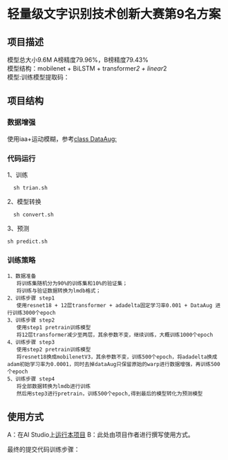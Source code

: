 # 轻量级文字识别技术创新大赛第9名方案

## 项目描述
模型总大小9.6M A榜精度79.96%，B榜精度79.43%  
模型结构：mobilenet + BiLSTM + transformer*2 + linear*2  
模型:训练模型提取码：

## 项目结构

  ### 数据增强
  使用iaa+运动模糊，参考[class DataAug:](https://github.com/crossLi/Ultra_light_OCR_No.9/blob/2cb2a04704ed798a9af554aa91ff69923f3aaf8b/ppocr/data/imaug/rec_img_aug.py#L32)
  ### 代码运行
  1、训练  
  
  ```
    sh trian.sh
  ```
  2、模型转换
  ```
    sh convert.sh
  ```
  3、预测
   ```
   sh predict.sh
   ```
  ### 训练策略
    1、数据准备  
       将训练集随机分为90%的训练集和10%的验证集； 
       将训练与验证数据转换为lmdb格式；  
    2、训练步骤 step1  
       使用resnet18 + 12层transformer + adadelta固定学习率0.001 + DataAug 进行训练3000个epoch
    3、训练步骤 step2 
       使用step1 pretrain训练模型
       将12层transformer减少至两层，其余参数不变，继续训练，大概训练1000个epoch
    4、训练步骤 step3  
       使用step2 pretrain训练模型
       将resnet18换成mobilenetV3，其余参数不变，训练500个epoch，将adadelta换成adam初始学习率为0.0001，同时去掉dataAug只保留原始的warp进行数据增强，再训练500个epoch
    5、训练步骤 step4  
       将全部数据转换为lmdb进行训练
       然后用step3进行pretrain，训练500个epoch,得到最后的模型转化为预测模型
    
## 使用方式
A：在AI Studio上[运行本项目](https://aistudio.baidu.com/aistudio/usercenter)
B：此处由项目作者进行撰写使用方式。

最终的提交代码训练步骤：
